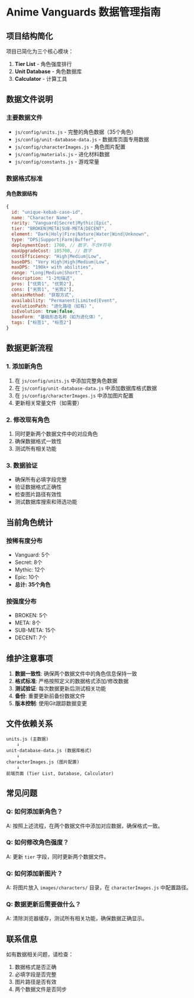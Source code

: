 # Anime Vanguards 数据管理指南

## 项目结构简化

项目已简化为三个核心模块：
1. **Tier List** - 角色强度排行
2. **Unit Database** - 角色数据库
3. **Calculator** - 计算工具

## 数据文件说明

### 主要数据文件
- `js/config/units.js` - 完整的角色数据（35个角色）
- `js/config/unit-database-data.js` - 数据库页面专用数据
- `js/config/characterImages.js` - 角色图片配置
- `js/config/materials.js` - 进化材料数据
- `js/config/constants.js` - 游戏常量

### 数据格式标准

#### 角色数据结构
```javascript
{
  id: "unique-kebab-case-id",
  name: "Character Name",
  rarity: "Vanguard|Secret|Mythic|Epic",
  tier: "BROKEN|META|SUB-META|DECENT",
  element: "Dark|Holy|Fire|Nature|Water|Wind|Unknown",
  type: "DPS|Support|Farm|Buffer",
  deploymentCost: 1700, // 数字，不含¥符号
  maxUpgradeCost: 105700, // 数字
  costEfficiency: "High|Medium|Low",
  baseDPS: "Very High|High|Medium|Low",
  maxDPS: "190k+ with abilities",
  range: "Long|Medium|Short",
  description: "1-2句描述",
  pros: ["优势1", "优势2"],
  cons: ["劣势1", "劣势2"],
  obtainMethod: "获取方式",
  availability: "Permanent|Limited|Event",
  evolutionPath: "进化路径（如有）",
  isEvolution: true|false,
  baseForm: "基础形态名称（如为进化体）",
  tags: ["标签1", "标签2"]
}
```

## 数据更新流程

### 1. 添加新角色
1. 在 `js/config/units.js` 中添加完整角色数据
2. 在 `js/config/unit-database-data.js` 中添加数据库格式数据
3. 在 `js/config/characterImages.js` 中添加图片配置
4. 更新相关常量文件（如需要）

### 2. 修改现有角色
1. 同时更新两个数据文件中的对应角色
2. 确保数据格式一致性
3. 测试所有相关功能

### 3. 数据验证
- 确保所有必填字段完整
- 验证数据格式正确性
- 检查图片路径有效性
- 测试数据库搜索和筛选功能

## 当前角色统计

### 按稀有度分布
- Vanguard: 5个
- Secret: 8个  
- Mythic: 12个
- Epic: 10个
- **总计: 35个角色**

### 按强度分布
- BROKEN: 5个
- META: 8个
- SUB-META: 15个
- DECENT: 7个

## 维护注意事项

1. **数据一致性**: 确保两个数据文件中的角色信息保持一致
2. **格式标准**: 严格按照定义的数据格式添加/修改数据
3. **测试验证**: 每次数据更新后测试相关功能
4. **备份**: 重要更新前备份数据文件
5. **版本控制**: 使用Git跟踪数据变更

## 文件依赖关系

```
units.js (主数据)
    ↓
unit-database-data.js (数据库格式)
    ↓
characterImages.js (图片配置)
    ↓
前端页面 (Tier List, Database, Calculator)
```

## 常见问题

### Q: 如何添加新角色？
A: 按照上述流程，在两个数据文件中添加对应数据，确保格式一致。

### Q: 如何修改角色强度？
A: 更新 `tier` 字段，同时更新两个数据文件。

### Q: 如何添加新图片？
A: 将图片放入 `images/characters/` 目录，在 `characterImages.js` 中配置路径。

### Q: 数据更新后需要做什么？
A: 清除浏览器缓存，测试所有相关功能，确保数据正确显示。

## 联系信息

如有数据相关问题，请检查：
1. 数据格式是否正确
2. 必填字段是否完整
3. 图片路径是否有效
4. 两个数据文件是否同步

